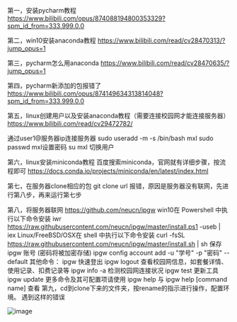 第一，安装pycharm教程
https://www.bilibili.com/opus/874088194800353329?spm_id_from=333.999.0.0

第二，win10安装anaconda教程
https://www.bilibili.com/read/cv28470313/?jump_opus=1

第三，pycharm怎么用anaconda
https://www.bilibili.com/read/cv28470635/?jump_opus=1

第四，pycharm新添加的包报错了
https://www.bilibili.com/opus/874149634313814048?spm_id_from=333.999.0.0

第五，linux创建用户以及安装anaconda教程（需要连接校园网才能连接服务器）
https://www.bilibili.com/read/cv29472782/

通过user1@服务器ip连接服务器
sudo useradd -m -s /bin/bash mxl
sudo passwd mxl设置密码
su mxl 切换用户 

第六，linux安装miniconda教程
百度搜索miniconda，官网就有详细步骤，按流程即可
https://docs.conda.io/projects/miniconda/en/latest/index.html

第七，在服务器clone相应的包
git clone url 报错，原因是服务器没有联网，先进行第八步，再来运行第七步


第八，将服务器联网
https://github.com/neucn/ipgw
win10在 Powershell 中执行以下命令安装
iwr https://raw.githubusercontent.com/neucn/ipgw/master/install.ps1 -useb | iex
Linux/FreeBSD/OSX在 shell 中执行以下命令安装
curl -fsSL https://raw.githubusercontent.com/neucn/ipgw/master/install.sh | sh
保存 ipgw 账号 (密码将被加密存储)
ipgw config account add -u "学号" -p "密码" --default
其他命令：
ipgw
快速登出
ipgw logout
查看校园网信息，如套餐详情、使用记录、扣费记录等
ipgw info -a
检测校园网连接状况
ipgw test
更新工具
ipgw update
更多命令及其可配置项请使用 ipgw help 与 ipgw help [command name] 查看
第九，cd到clone下来的文件夹，按rename的指示进行操作，配置环境。
遇到这样的错误

![image](https://github.com/Lei-ooh/-/assets/73862865/44227718-10dc-4ac2-a3bc-c0fc3b7fad31)
